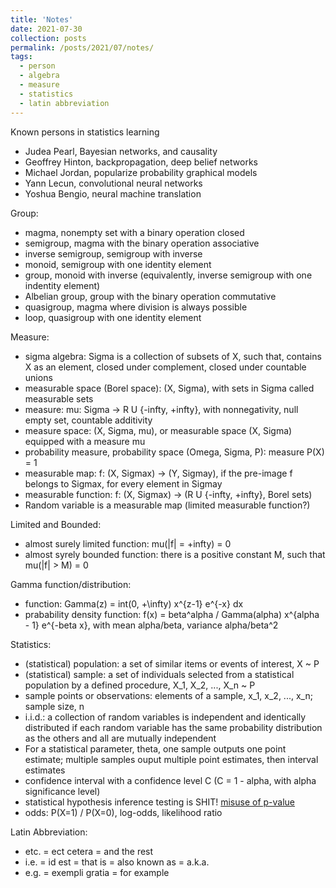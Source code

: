 ```yaml
---
title: 'Notes'
date: 2021-07-30
collection: posts
permalink: /posts/2021/07/notes/
tags:
  - person
  - algebra
  - measure
  - statistics
  - latin abbreviation
---
```

<!-- Description for link -->
Known persons in statistics learning
  - Judea Pearl, Bayesian networks, and causality
  - Geoffrey Hinton, backpropagation, deep belief networks
  - Michael Jordan, popularize probability graphical models
  - Yann Lecun, convolutional neural networks
  - Yoshua Bengio, neural machine translation

Group:
  - magma, nonempty set with a binary operation closed
  - semigroup, magma with the binary operation associative
  - inverse semigroup, semigroup with inverse
  - monoid, semigroup with one identity element
  - group, monoid with inverse (equivalently, inverse semigroup with one indentity element)
  - Albelian group, group with the binary operation commutative 
  - quasigroup, magma where division is always possible
  - loop, quasigroup with one identity element

Measure:
  - sigma algebra: Sigma is a collection of subsets of X, such that, contains X as an element, closed under complement, closed under countable unions
  - measurable space (Borel space): (X, Sigma), with sets in Sigma called measurable sets
  - measure: mu: Sigma -> R U {-infty, +infty}, with nonnegativity, null empty set, countable additivity
  - measure space: (X, Sigma, mu), or measurable space (X, Sigma) equipped with a measure mu
  - probability measure, probability space (Omega, Sigma, P): measure P(X) = 1
  - measurable map: f: (X, Sigmax) -> (Y, Sigmay), if the pre-image f belongs to Sigmax, for every element in Sigmay
  - measurable function: f: (X, Sigmax) -> (R U {-infty, +infty}, Borel sets)
  - Random variable is a measurable map (limited measurable function?)

Limited and Bounded:
  - almost surely limited function: mu(\|f\| = +infty) = 0
  - almost syrely bounded function: there is a positive constant M, such that mu(\|f\| > M) = 0

Gamma function/distribution:
  - function: Gamma(z) = int(0, +\infty) x^{z-1} e^{-x} dx
  - prabability density function: f(x) = beta^alpha / Gamma(alpha) x^{alpha - 1} e^{-beta x}, with mean alpha/beta, variance alpha/beta^2

Statistics:
  - (statistical) population: a set of similar items or events of interest, X ~ P
  - (statistical) sample: a set of individuals selected from a statistical population by a defined procedure, X_1, X_2, ..., X_n ~ P
  - sample points or observations: elements of a sample, x_1, x_2, ..., x_n; sample size, n
  - i.i.d.: a collection of random variables is independent and identically distributed if each random variable has the same probability distribution as the others and all are mutually independent
  - For a statistical parameter, theta, one sample outputs one point estimate; multiple samples ouput multiple point estimates, then interval estimates
  - confidence interval with a confidence level C (C = 1 - alpha, with alpha significance level)
  - statistical hypothesis inference testing is SHIT! [misuse of p-value](https://en.wikipedia.org/wiki/Misuse_of_p-values)
  - odds: P(X=1) / P(X=0), log-odds, likelihood ratio

Latin Abbreviation:
  - etc. = ect cetera = and the rest
  - i.e. = id est = that is = also known as = a.k.a.
  - e.g. = exempli gratia = for example
